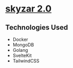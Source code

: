# [skyzar 2.0](https://skyzar.app/)

## Technologies Used
* Docker
* MongoDB
* Golang
* SvelteKit
* TailwindCSS